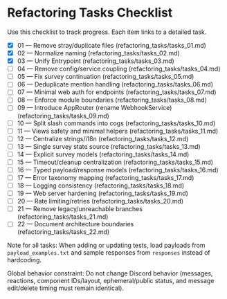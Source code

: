 # Refactoring Tasks Checklist

Use this checklist to track progress. Each item links to a detailed task.

- [x] 01 — Remove stray/duplicate files (refactoring_tasks/tasks_01.md)
- [x] 02 — Normalize naming (refactoring_tasks/tasks_02.md)
- [x] 03 — Unify Entrypoint (refactoring_tasks/tasks_03.md)
- [ ] 04 — Remove config/service coupling (refactoring_tasks/tasks_04.md)
- [ ] 05 — Fix survey continuation (refactoring_tasks/tasks_05.md)
- [ ] 06 — Deduplicate mention handling (refactoring_tasks/tasks_06.md)
- [ ] 07 — Minimal web auth for endpoints (refactoring_tasks/tasks_07.md)
- [ ] 08 — Enforce module boundaries (refactoring_tasks/tasks_08.md)
- [ ] 09 — Introduce AppRouter (rename WebhookService) (refactoring_tasks/tasks_09.md)
- [ ] 10 — Split slash commands into cogs (refactoring_tasks/tasks_10.md)
- [ ] 11 — Views safety and minimal helpers (refactoring_tasks/tasks_11.md)
- [ ] 12 — Centralize strings/i18n (refactoring_tasks/tasks_12.md)
- [ ] 13 — Single survey state source (refactoring_tasks/tasks_13.md)
- [ ] 14 — Explicit survey models (refactoring_tasks/tasks_14.md)
- [ ] 15 — Timeout/cleanup centralization (refactoring_tasks/tasks_15.md)
- [ ] 16 — Typed payload/response models (refactoring_tasks/tasks_16.md)
- [ ] 17 — Error taxonomy mapping (refactoring_tasks/tasks_17.md)
- [ ] 18 — Logging consistency (refactoring_tasks/tasks_18.md)
- [ ] 19 — Web server hardening (refactoring_tasks/tasks_19.md)
- [ ] 20 — Rate limiting/retries (refactoring_tasks/tasks_20.md)
- [ ] 21 — Remove legacy/unreachable branches (refactoring_tasks/tasks_21.md)
- [ ] 22 — Document architecture boundaries (refactoring_tasks/tasks_22.md)

Note for all tasks: When adding or updating tests, load payloads from `payload_examples.txt` and sample responses from `responses` instead of hardcoding.

Global behavior constraint: Do not change Discord behavior (messages, reactions, component IDs/layout, ephemeral/public status, and message edit/delete timing must remain identical).
